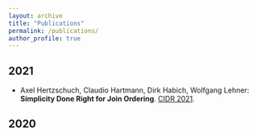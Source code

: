 ```yaml
---
layout: archive
title: "Publications"
permalink: /publications/
author_profile: true
---
```


## 2021

* Axel Hertzschuch, Claudio Hartmann, Dirk Habich, Wolfgang Lehner: **Simplicity Done Right for Join Ordering**. [CIDR 2021](http://cidrdb.org/cidr2021/index.html).

## 2020
